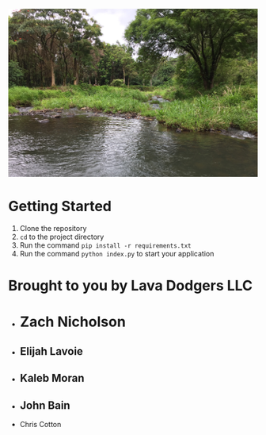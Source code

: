 ![Keahua Landscape](./keahua.jpeg)

# Getting Started

1. Clone the repository
1. `cd` to the project directory
1. Run the command `pip install -r requirements.txt`
1. Run the command `python index.py` to start your application 


# Brought to you by Lava Dodgers LLC
* # Zach Nicholson
* ## Elijah Lavoie
* ## Kaleb Moran
* ## John Bain
* Chris Cotton